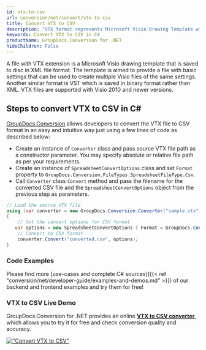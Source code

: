 ```yaml
---
id: vtx-to-csv
url: conversion/net/convert/vtx-to-csv
title: Convert VTX to CSV
description: "VTX format represents Microsoft Visio Drawing Template with .vtx extension. Learn how to convert VTX to CSV file programmatically in C# language using GroupDocs.Conversion for .NET library."
keywords: Convert VTX to CSV in C#
productName: GroupDocs.Conversion for .NET
hideChildren: False
---
```


A file with VTX extension is a Microsoft Visio drawing template that is saved to disc in XML file format. The template is aimed to provide a file with basic settings that can be used to create multiple Visio files of the same settings. Another similar format is VST which is saved in binary format rather than XML. VTX files are supported with Visio 2010 and newer versions.

## Steps to convert VTX to CSV in C#

[GroupDocs.Conversion](https://products.groupdocs.com/conversion/net) allows developers to convert the VTX file to CSV format in an easy and intuitive way just using a few lines of code as described below:

* Create an instance of `Converter` class and pass source VTX file path as a constructor parameter. You may specify absolute or relative file path as per your requirements. 
* Create an instance of `SpreadsheetConvertOptions` class and set `Format` property to `GroupDocs.Conversion.FileTypes.SpreadsheetFileType.Csv`.
* Call `Converter` class `Convert` method and pass the filename for the converted CSV file and the `SpreadsheetConvertOptions` object from the previous step as parameters.

```csharp
// Load the source VTX file
using (var converter = new GroupDocs.Conversion.Converter("sample.vtx"))
{
    // Set the convert options for CSV format
   var options = new SpreadsheetConvertOptions { Format = GroupDocs.Conversion.FileTypes.SpreadsheetFileType.Csv };
    // Convert to CSV format
    converter.Convert("converted.csv", options);
}
```

### Code Examples

Please find more [use-cases and complete C# sources]({{< ref "conversion/net/developer-guide/examples-and-demos.md" >}}) of our backend and frontend examples and try them for free!

### VTX to CSV Live Demo

GroupDocs.Conversion for .NET provides an online [**VTX to CSV converter**](https://products.groupdocs.app/conversion/vtx-to-csv), which allows you to try it for free and check conversion quality and accuracy.

[!["Convert VTX to CSV"](conversion/net/images/convert-to-csv/convert-vtx-to-csv.png)](https://products.groupdocs.app/conversion/vtx-to-csv)